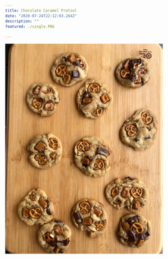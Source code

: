 ```yaml
---
title: Chocolate Caramel Pretzel
date: "2020-07-24T22:12:03.284Z"
description: ""
featured: ./single.PNG

---
```


![Look at all of those cookies!](./plate.JPG)